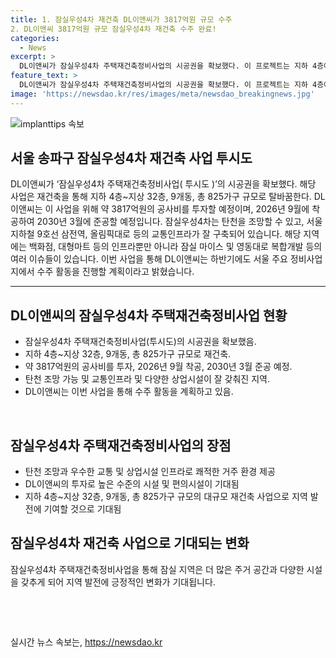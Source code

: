 ```yaml
---
title: 1. 잠실우성4차 재건축 DL이앤씨가 3817억원 규모 수주
2. DL이앤씨 3817억원 규모 잠실우성4차 재건축 수주 완료!
categories:
  - News
excerpt: >
  DL이앤씨가 잠실우성4차 주택재건축정비사업의 시공권을 확보했다. 이 프로젝트는 지하 4층에서 지상 32층까지 825가구 규모의 건물로 탈바꿈할 예정이며, 2026년 9월에 착공되어 2030년 3월까지 준공될 예정이다. 잠실우성4차는 탄천 조망과 우수한 교통 및 상업 시설을 갖추고 있어 매력적이다. DL이앤씨는 이 사업을 통해 서울의 주요 정비사업지에서의 수주 활동을 지속할 계획이라고 밝혔다.
feature_text: >
  DL이앤씨가 잠실우성4차 주택재건축정비사업의 시공권을 확보했다. 이 프로젝트는 지하 4층에서 지상 32층까지 825가구 규모의 건물로 탈바꿈할 예정이며, 2026년 9월에 착공되어 2030년 3월까지 준공될 예정이다. 잠실우성4차는 탄천 조망과 우수한 교통 및 상업 시설을 갖추고 있어 매력적이다. DL이앤씨는 이 사업을 통해 서울의 주요 정비사업지에서의 수주 활동을 지속할 계획이라고 밝혔다.
image: 'https://newsdao.kr/res/images/meta/newsdao_breakingnews.jpg'
---
```


<p><img src="https://newsdao.kr/res/images/meta/newsdao_breakingnews.jpg" alt="implanttips 속보" /></p>

<h2 data-ke-size="size26">서울 송파구 잠실우성4차 재건축 사업 투시도</h2>

<p data-ke-size="size16">DL이앤씨가 ‘잠실우성4차 주택재건축정비사업( 투시도 )’의 시공권을 확보했다. 해당 사업은 재건축을 통해 지하 4층~지상 32층, 9개동, 총 825가구 규모로 탈바꿈한다. DL이앤씨는 이 사업을 위해 약 3817억원의 공사비를 투자할 예정이며, 2026년 9월에 착공하여 2030년 3월에 준공할 예정입니다. 잠실우성4차는 탄천을 조망할 수 있고, 서울지하철 9호선 삼전역, 올림픽대로 등의 교통인프라가 잘 구축되어 있습니다. 해당 지역에는 백화점, 대형마트 등의 인프라뿐만 아니라 잠실 마이스 및 영동대로 복합개발 등의 여러 이슈들이 있습니다. 이번 사업을 통해 DL이앤씨는 하반기에도 서울 주요 정비사업지에서 수주 활동을 진행할 계획이라고 밝혔습니다.</p>

<hr>

<h2 data-ke-size="size24">DL이앤씨의 잠실우성4차 주택재건축정비사업 현황</h2>

<ul>
  <li>잠실우성4차 주택재건축정비사업(투시도)의 시공권을 확보했음.</li>
  <li>지하 4층~지상 32층, 9개동, 총 825가구 규모로 재건축.</li>
  <li>약 3817억원의 공사비를 투자, 2026년 9월 착공, 2030년 3월 준공 예정.</li>
  <li>탄천 조망 가능 및 교통인프라 및 다양한 상업시설이 잘 갖춰진 지역.</li>
  <li>DL이앤씨는 이번 사업을 통해 수주 활동을 계획하고 있음.</li>
</ul>

<p data-ke-size="size16">&nbsp;</p>

<h2 data-ke-size="size24">잠실우성4차 주택재건축정비사업의 장점</h2>

<ul>
  <li>탄천 조망과 우수한 교통 및 상업시설 인프라로 쾌적한 거주 환경 제공</li>
  <li>DL이앤씨의 투자로 높은 수준의 시설 및 편의시설이 기대됨</li>
  <li>지하 4층~지상 32층, 9개동, 총 825가구 규모의 대규모 재건축 사업으로 지역 발전에 기여할 것으로 기대됨</li>
</ul>

<h2 data-ke-size="size24">잠실우성4차 재건축 사업으로 기대되는 변화</h2>

<p data-ke-size="size16">잠실우성4차 주택재건축정비사업을 통해 잠실 지역은 더 많은 주거 공간과 다양한 시설을 갖추게 되어 지역 발전에 긍정적인 변화가 기대됩니다.</p>

<p data-ke-size="size16">&nbsp;</p>

<p data-ke-size="size16">&nbsp;</p>
실시간 뉴스 속보는, <a href="https://newsdao.kr" rel="dofollow">https://newsdao.kr</a>


